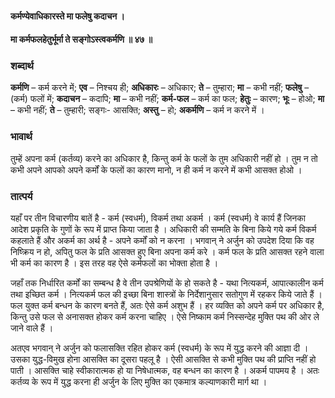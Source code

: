 #### कर्मण्येवाधिकारस्ते मा फलेषु कदाचन ।
#### मा कर्मफलहेतुर्भूर्मा ते सङ्गोऽस्त्वकर्मणि ॥ ४७ ॥

### शब्दार्थ

**कर्मणि** – कर्म  करने में; **एव** – निश्चय ही; **अधिकारः** – अधिकार; **ते** – तुम्हारा; **मा** – कभी  नहीं; **फलेषु** – (कर्म) फलों में; **कदाचन** – कदापि; **मा** – कभी नहीं; **कर्म-फल** – कर्म का फल; **हेतुः** – कारण; **भूः** – होओ; **मा** – कभी नहीं; **ते** – तुम्हारी; सङ्गः-  आसक्ति; **अस्तु** – हो; **अकर्मणि** – कर्म न करने में ।

### भावार्थ

तुम्हें अपना कर्म (कर्तव्य) करने का अधिकार है, किन्तु कर्म के फलों के तुम अधिकारी नहीं हो । तुम न तो कभी अपने आपको अपने कर्मों के फलों का कारण मानो, न ही कर्म न करने में कभी आसक्त होओ ।

### तात्पर्य

यहाँ पर तीन विचारणीय बातें है - कर्म (स्वधर्म), विकर्म तथा अकर्म । कर्म (स्वधर्म) वे कार्य हैं जिनका आदेश प्रकृति के गुणों के रूप में प्राप्त किया जाता है । अधिकारी की सम्मति के बिना किये गये कर्म विकर्म कहलाते हैं और अकर्म का अर्थ है - अपने कर्मों को न करना । भगवान् ने अर्जुन को उपदेश दिया कि वह निष्क्रिय न हो, अपितु फल के प्रति आसक्त हुए बिना अपना कर्म करे । कर्म फल के प्रति आसक्त रहने वाला भी कर्म का कारण है । इस तरह वह ऐसे कर्मफलों का भोक्ता होता है ।

जहाँ तक निर्धारित कर्मों का सम्बन्ध है वे तीन उपश्रेणियों के हो सकते है - यथा नित्यकर्म, आपात्कालीन कर्म तथा इच्छित कर्म । नित्यकर्म फल की इच्छा बिना शास्त्रों के निर्देशानुसार सतोगुण में रहकर किये जाते हैं । फल युक्त कर्म बन्धन के कारण बनते हैं, अतः ऐसे कर्म अशुभ हैं । हर व्यक्ति को अपने कर्म पर अधिकार है, किन्तु उसे फल से अनासक्त होकर कर्म करना चाहिए । ऐसे निष्काम कर्म निस्सन्देह मुक्ति पथ की ओर ले जाने वाले हैं ।

अतएव भगवान् ने अर्जुन को फलासक्ति रहित होकर कर्म (स्वधर्म) के रूप में युद्ध करने की आज्ञा दी । उसका युद्ध-विमुख होना आसक्ति का दूसरा पहलू है । ऐसी आसक्ति से कभी मुक्ति पथ की प्राप्ति नहीं हो पाती । आसक्ति चाहे स्वीकारात्मक हो या निषेधात्मक, वह बन्धन का कारण है । अकर्म पापमय है । अतः कर्तव्य के रूप में युद्ध करना ही अर्जुन के लिए मुक्ति का एकमात्र कल्याणकारी मार्ग था ।